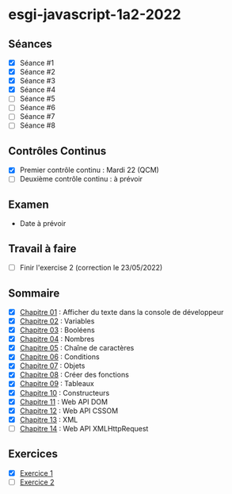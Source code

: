 # esgi-javascript-1a2-2022

## Séances

- [X] Séance #1
- [X] Séance #2
- [X] Séance #3
- [X] Séance #4
- [ ] Séance #5
- [ ] Séance #6
- [ ] Séance #7
- [ ] Séance #8

## Contrôles Continus

- [X] Premier contrôle continu : Mardi 22 (QCM)
- [ ] Deuxième contrôle continu : à prévoir

## Examen

- Date à prévoir

## Travail à faire

- [ ] Finir l'exercise 2 (correction le 23/05/2022)

## Sommaire

- [X] [Chapitre 01](./chapitre-01) : Afficher du texte dans la console de développeur
- [X] [Chapitre 02](./chapitre-02) : Variables
- [X] [Chapitre 03](./chapitre-03) : Booléens
- [X] [Chapitre 04](./chapitre-04) : Nombres
- [X] [Chapitre 05](./chapitre-05) : Chaîne de caractères
- [X] [Chapitre 06](./chapitre-06) : Conditions
- [X] [Chapitre 07](./chapitre-07) : Objets
- [X] [Chapitre 08](./chapitre-08) : Créer des fonctions
- [X] [Chapitre 09](./chapitre-09) : Tableaux
- [X] [Chapitre 10](./chapitre-10) : Constructeurs
- [X] [Chapitre 11](./chapitre-11) : Web API DOM
- [X] [Chapitre 12](./chapitre-12) : Web API CSSOM
- [X] [Chapitre 13](./chapitre-13) : XML
- [ ] [Chapitre 14](./chapitre-14) : Web API XMLHttpRequest

## Exercices

- [X] [Exercice 1](./exercice-1)
- [ ] [Exercice 2](./exercice-2)
